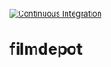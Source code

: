 [![Continuous Integration](https://github.com/mvcb01/filmdepot/actions/workflows/ci.yaml/badge.svg)](https://github.com/mvcb01/filmdepot/actions/workflows/ci.yaml)

# filmdepot
